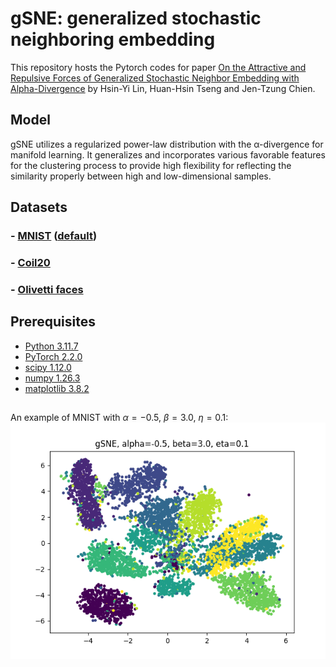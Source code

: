# gSNE: generalized stochastic neighboring embedding

This repository hosts the Pytorch codes for paper [On the Attractive and Repulsive Forces of Generalized Stochastic Neighbor Embedding with Alpha-Divergence](https://ieeexplore.ieee.org/document/10577172) by Hsin-Yi Lin, Huan-Hsin Tseng and Jen-Tzung Chien.

## Model

 gSNE utilizes a regularized power-law distribution with the α-divergence for manifold learning. It generalizes and incorporates various favorable features for the clustering process to provide high flexibility for reflecting the similarity properly between high and low-dimensional samples.


## Datasets
###  - [MNIST](http://yann.lecun.com/exdb/mnist/) ([default](https://github.com/hsinyilin19/generalizedSNE/blob/main/mnist.mat))
###  - [Coil20](https://www.cs.columbia.edu/CAVE/software/softlib/coil-20.php) 
###  - [Olivetti faces](https://www.cl.cam.ac.uk/research/dtg/attarchive/facedatabase.html) 


## Prerequisites
- [Python 3.11.7](https://www.python.org/)
- [PyTorch 2.2.0](https://pytorch.org/)
- [scipy 1.12.0](https://scipy.org/)
- [numpy 1.26.3](https://numpy.org/)
- [matplotlib 3.8.2](https://matplotlib.org/)


##  
An example of MNIST with $\alpha=-0.5$, $\beta=3.0$, $\eta=0.1$:
<img src="./mnist_example.png" width="650">

